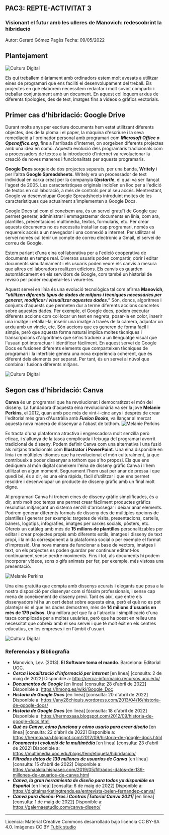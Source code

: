 
## PAC3: REPTE-ACTIVITAT 3

### Visionant el futur amb les ulleres de Manovich: redescobrint la hibridació

Autor: Gerard Gómez Pagès
Fecha: 09/05/2022

 


## Plantejament

![Cultura Digital](https://i0.wp.com/marketbusinessnews.com/wp-content/uploads/2017/07/Word-Processor-has-been-around-a-long-time.jpg)

Els qui treballem diàriament amb ordinadors estem molt avesats a utilitzar eines de programari que ens faciliti el desenvolupament del treball. Els projectes en què elaborem necessitem redactar i molt sovint compartir i treballar conjuntament amb un document. En aquest col·loquem arxius de diferents tipologies, des de text, imatges fins a vídeos o gràfics vectorials.


## Primer cas d'hibridació: Google Drive

Durant molts anys per escriure documents hem estat utilitzant diferents objectes, des de la ploma i el paper, la màquina d'escriure i la seva remediació a l'ordinador personal amb programari com ***Microsoft Office o Openoffice.org***, fins a l'arribada d'internet, on sorgeixen diferents projectes amb una idea en comú. Aquesta evolució dels programaris tradicionals com a processadors de textos a la introducció d'internet va revolucionar la creació de noves maneres i funcionalitats per aquests programaris.



**Google Docs** sorgeix de dos projectes separats, per una banda, **Writely** i per l'altra **Google Spreadsheets**. Writely era un processador de text individual en xarxa creat per la companyia ***Upstartle***, el qual va ser llançat l'agost de 2005. Les característiques originals incloïen un lloc per a l'edició de textos en col·laboració, a més de controls per al seu accés.
Mentrestant, Google va desenvolupar Google Spreadsheets introduint moltes de les característiques que actualment s'implementen a Google Docs.

Google Docs tal com el coneixem ara, és un servei gratuït de Google que permet generar, administrar i emmagatzemar documents en línia, com ara, plantilles, presentacions multimèdia, textos, formularis, etc. Per crear aquests documents no es necessita instal·lar cap programari, només es requereix accés a un navegador i una connexió a internet. Per utilitzar el servei només cal tenir un compte de correu electrònic a Gmail, el servei de correu de Google.

Estem parlant d'una eina col·laborativa per a l'edició cooperativa de documents en temps real. Diversos usuaris poden compartir, obrir i editar documents simultàniament i els usuaris poden veure els canvis a mesura que altres col·laboradors realitzen edicions. Els canvis es guarden automàticament en els servidors de Google, com també un historial de revisió per poder recuperar-les i veure-les.

Aquest servei en línia és una evolució tecnològica tal com afirma **Manovich**, ***"utilitzen diferents tipus de dades de mitjans i tècniques necessàries per generar, modificar i visualitzar aquestes dades."*** Són, doncs, algoritmes i conjunts d'aquests que permeten dur a terme diferents accions concretes sobre aquestes dades. Per exemple, el Google docs, podem executar diferents accions com col·locar un text en negreta, posar-la en color, inserir una imatge i retallar-la, inserir una imatge a través de la càmera, adjuntar un arxiu amb un vincle, etc. Són accions que es generen de forma fàcil i simple, però que aquesta forma natural implica moltes tècniques i transcripcions d'algoritmes que se'ns tradueix a un llenguatge visual que l'usuari pot interactuar i identificar fàcilment. En aquest servei de Google Docs es fusionen diferents elements que comparteixen tècniques de programari i la interfície genera una nova experiència coherent, que és diferent dels elements per separat. Per tant, és un servei al núvol que combina i fusiona diferents mitjans.

![Cultura Digital](https://3adb6297-a-62cb3a1a-s-sites.googlegroups.com/site/comercioisrael/e-comercio/google-docs/Google_Docs_Billboard.jpg)

## Segon cas d'hibridació: Canva

**Canva** és un programari que ha revolucionat i democratitzat el món del disseny. La fundadora d'aquesta eina revolucionària va ser la jove **Melanie Perkins**, el 2012, quan amb poc més de vint-i-cinc anys i després de crear l'editorial més gran d'Austràlia amb ***Fusion Books***, va llançar al mercat aquesta nova manera de dissenyar a l'abast de tothom.
![Melanie Perkins](https://sugbo.ph/wp-content/uploads/2022/02/1-melanie-perkins-1536x864.jpg)

Es tracta d'una plataforma atractiva i engrescadora molt senzilla però eficaç, i s'allunya de la tasca complicada i feixuga del programari avorrit tradicional de disseny. Podem definir Canva com una alternativa i una fusió als mitjans tradicionals com **Illustrator i PowerPoint**. Una eina disponible en línia i en múltiples idiomes que ha revolucionat el món culturalment, ja que contribueix a poder dissenyar a tothom que s'ho proposi. Els que ens dediquem al món digital coneixem l'eina de disseny gràfic Canva i l'hem utilitzat en algun moment. Segurament l'hem usat per anar de pressa i que quedi bé, és a dir, és una eina ràpida, fàcil d'utilitzar i que ens permet resoldre i desenvolupar un producte de disseny gràfic amb un final molt digne.

Al programari Canva hi trobem eines de disseny gràfic simplificades, és a dir, amb molt poc temps ens permet crear fàcilment productes gràfics resolutius mitjançant un sistema senzill d'arrossegar i deixar anar elements. Podrem generar diferents formats de disseny des de múltiples opcions de plantilles i generar per exemple: targetes de visita, presentacions, cartells, bàners, logotips, infografies, imatges per xarxes socials, pòsters, etc. Ofereix un catàleg amb més de **15 milions de plantilles** personalitzables per editar i crear projectes propis amb diferents estils, imatges i disseny de text propi, i la mida corresponent a la plataforma social o per exemple el format d'impressió. Una nova manera de funcionar a base de vectors, imatges i text, on els projectes es poden guardar per continuar editant-los contínuament sense perdre moviments. Fins i tot, als documents hi podem incorporar vídeos, sons o gifs animats per fer, per exemple, més vistosa una presentació.

![Melanie Perkins](https://hotmart.com/media/2019/11/06180038/canva-post-instagram.png)

Una eina gratuïta que compta amb dissenys acurats i elegants que posa a la nostra disposició per dissenyar com si fóssim professionals, i sense cap mena de coneixement de disseny previ. Tant és així, que entre els dissenyadors hi ha un cert debat sobre aquesta eina, però el què no es pot plantejar és el que les dades demostren, més de **14 milions d'usuaris en més de 179 països**. Una millora pel que fa a l'atractiu i simplificació d'una tasca complicada per a moltes usuàries, però que ha posat en relleu una necessitat que cobreix amb el seu servei i que té molt èxit en els centres educatius, en les empreses i en l'àmbit d'usuari.

![Cultura Digital](https://static.canva.com/anon_home/benefits-start-en-630x398.png)

### Referencias y Bibliografía

* Manovich, Lev. (2013). **El Software toma el mando**. Barcelona: Editorial UOC. 
* ***Cerca i localització d’informació per internet*** [en línea] [consulta: 2 de maig de 2022] Disponible a: http://cerca-informacio.recursos.uoc.edu/
* ***Documentos de Google*** [en línea] [consulta: 28 d'abril de 2022] Disponible a: https://hmong.es/wiki/Google_Doc
* ***Historia de Google Docs*** [en línea] [consulta: 20 d'abril de 2022] Disponible a: https://any28chiquis.wordpress.com/2013/04/16/historia-de-google-docs/
* ***Historia de Google Docs*** [en línea] [consulta: 18 d'abril de 2022] Disponible a: https://hermoxaaa.blogspot.com/2012/09/historia-de-google-docs.html
* ***Qué es Canva, cómo funciona y cómo usarlo para crear diseño*** [en línea] [consulta: 22 d'abril de 2022] Disponible a: https://hermoxaaa.blogspot.com/2012/09/historia-de-google-docs.html
* ***Fonaments i evolució de la multimèdia*** [en línea] [consulta: 23 d'abril de 2022] Disponible a: https://multimedia.uoc.edu/blogs/fem/etiqueta/hibridacion/
* ***Filtrados datos de 139 millones de usuarios de Canva*** [en línea] [consulta: 15 d'abril de 2022] Disponible a: https://unaaldia.hispasec.com/2019/05/filtrados-datos-de-139-millones-de-usuarios-de-canva.html
* ***Canva, la gran herramienta de diseño para todos ya disponible en Español*** [en línea] [consulta: 6 de maig de 2022] Disponible a: https://digitalmarketingtrends.es/entrevista-belen-fernandez-canva/
* ***Canva para diseño: Pros i Contras [Tutorial Canva 2021]*** [en línea] [consulta: 1 de maig de 2022] Disponible a: https://galernaestudio.com/canva-diseno/
----

Licencia: Material Creative Commons desarrollado bajo licencia CC BY-SA 4.0. Imágenes CC BY [Tubik studio](https://blog.tubikstudio.com/how-to-create-original-flat-illustrations-designers-tips/) 
